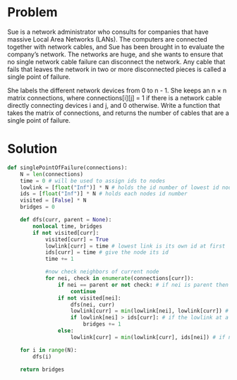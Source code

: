 # Problem
Sue is a network administrator who consults for companies that have massive Local Area Networks (LANs). The computers are connected together with network cables, and Sue has been brought in to evaluate the company’s network. The networks are huge, and she wants to ensure that no single network cable failure can disconnect the network. Any cable that fails that leaves the network in two or more disconnected pieces is called a single point of failure.

She labels the different network devices from 0 to n - 1. She keeps an n × n matrix connections, where connections[i][j] = 1 if there is a network cable directly connecting devices i and j, and 0 otherwise. Write a function that takes the matrix of connections, and returns the number of cables that are a single point of failure.

# Solution 
```python    
def singlePointOfFailure(connections):    
    N = len(connections)
    time = 0 # will be used to assign ids to nodes
    lowlink = [float("Inf")] * N # holds the id number of lowest id node can reach
    ids = [float("Inf")] * N # holds each nodes id number
    visited = [False] * N 
    bridges = 0

    def dfs(curr, parent = None):
        nonlocal time, bridges
        if not visited[curr]:
            visited[curr] = True
            lowlink[curr] = time # lowest link is its own id at first
            ids[curr] = time # give the node its id
            time += 1

            #now check neighbors of current node
            for nei, check in enumerate(connections[curr]):
                if nei == parent or not check: # if nei is parent then ignore it or if connection is 0
                    continue
                if not visited[nei]:
                    dfs(nei, curr)
                    lowlink[curr] = min(lowlink[nei], lowlink[curr]) # after the recursive dfs call, check to see if neighbors lowlink is lower
                    if lowlink[nei] > ids[curr]: # if the lowlink at a neighbor node is greater than the id of the current node, its a bridge
                        bridges += 1
                else:
                    lowlink[curr] = min(lowlink[curr], ids[nei]) # if neighbor already visited, check to see if neighbors id is lower

    for i in range(N):
        dfs(i)

    return bridges            
```

